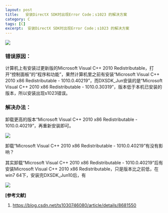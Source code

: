 ```yaml
---
layout: post
title:   安装DirectX SDK时出现Error Code；s1023 的解决方案  
category: C
tags: [C]
excerpt:  安装DirectX SDK时出现Error Code；s1023 的解决方案
---
```


![](http://www.nangongyibin.com/assets/images/C/C/4.jpg)

### 错误原因： ###

计算机上有安装过更新版的Microsoft Visual C++ 2010 Redistributable，打开“控制面板”的“程序和功能”，果然计算机里之前有安装“Microsoft Visual C++ 2010 x86 Redistributable - 1010.0.40219”，而DXSDK_Jun安装的是“Microsoft Visual C++ 2010 x86 Redistributable - 1010.0.30319”，版本低于本机已安装的版本，所以安装出现s1023错误。


### 解决办法： ###

卸载更高的版本“Microsoft Visual C++ 2010 x86 Redistributable - 1010.0.40219”，再重新安装即可。

![](http://www.nangongyibin.com/assets/images/C/C/5.jpg)

卸载“Microsoft Visual C++ 2010 x86 Redistributable - 1010.0.40219”有没有影响？

其实卸载“Microsoft Visual C++ 2010 x86 Redistributable - 1010.0.40219”后有安装Microsoft Visual C++ 2010 x86 Redistributable，只是版本比之前低，在win7 64下，安装完DXSDK_Jun10后，有

![](http://www.nangongyibin.com/assets/images/C/C/6.jpg)

**[参考文献]**

1. <https://blog.csdn.net/ts1030746080/article/details/8681550>